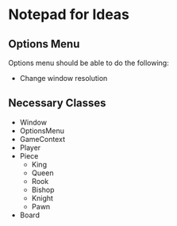# Notepad for Ideas

## Options Menu

Options menu should be able to do the following:

* Change window resolution

## Necessary Classes

* Window
* OptionsMenu
* GameContext
* Player
* Piece
  * King
  * Queen
  * Rook
  * Bishop
  * Knight
  * Pawn
* Board